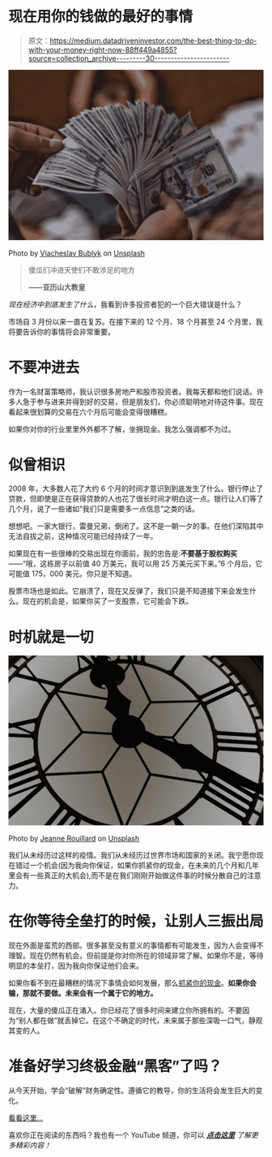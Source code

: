 # 现在用你的钱做的最好的事情

> 原文：<https://medium.datadriveninvestor.com/the-best-thing-to-do-with-your-money-right-now-88ff449a4855?source=collection_archive---------30----------------------->

![](img/9ff832d063d78300d5fa1c0b04a7fb82.png)

Photo by [Viacheslav Bublyk](https://unsplash.com/@s1winner?utm_source=medium&utm_medium=referral) on [Unsplash](https://unsplash.com?utm_source=medium&utm_medium=referral)

> 傻瓜们冲进天使们不敢涉足的地方
> 
> **——亚历山大教皇**

*现在经济中到底发生了什么*，我看到许多投资者犯的一个巨大错误是什么？

市场自 3 月份以来一直在复苏。在接下来的 12 个月、18 个月甚至 24 个月里，我将要告诉你的事情将会非常重要。

# 不要冲进去

作为一名财富策略师，我认识很多房地产和股市投资者。我每天都和他们说话。许多人急于参与进来并得到好的交易，但是朋友们，你必须聪明地对待这件事。现在看起来很划算的交易在六个月后可能会变得很糟糕。

如果你对你的行业里里外外都不了解，坐拥现金。我怎么强调都不为过。

# 似曾相识

2008 年，大多数人花了大约 6 个月的时间才意识到到底发生了什么。银行停止了贷款，但即使是正在获得贷款的人也花了很长时间才明白这一点。银行让人们等了几个月，说了一些诸如“我们只是需要多一点信息”之类的话。

想想吧。一家大银行，雷曼兄弟，倒闭了。这不是一朝一夕的事。在他们深陷其中无法自拔之前，这种情况可能已经持续了一年。

如果现在有一些很棒的交易出现在你面前，我的忠告是:**不要基于股权购买**——“哦，这栋房子以前值 40 万美元，我可以用 25 万美元买下来。”6 个月后，它可能值 175，000 美元。你只是不知道。

股票市场也是如此。它崩溃了，现在又反弹了，我们只是不知道接下来会发生什么。现在的机会是，如果你买了一支股票，它可能会下跌。

# 时机就是一切

![](img/06259667d4dbd7f95f314ebca6f72a1e.png)

Photo by [Jeanne Rouillard](https://unsplash.com/@quillofspirit?utm_source=medium&utm_medium=referral) on [Unsplash](https://unsplash.com?utm_source=medium&utm_medium=referral)

我们从未经历过这样的疫情。我们从未经历过世界市场和国家的关闭。我宁愿你现在错过一个机会(因为我向你保证，如果你抓紧你的现金，在未来的几个月和几年里会有一些真正的大机会),而不是在我们刚刚开始做这件事的时候分散自己的注意力。

# 在你等待全垒打的时候，让别人三振出局

现在外面是蛮荒的西部。很多甚至没有意义的事情都有可能发生，因为人会变得不理智。现在仍然有机会，但前提是你对你所在的领域非常了解。如果你不是，等待明显的本垒打，因为我向你保证他们会来。

如果你看不到在最糟糕的情况下事情会如何发展，那么[抓紧你的现金](https://medium.com/@biglifefinancial/the-1-thing-that-guarantees-financial-success-f40dc579587d)。**如果你会输，那就不要做。未来会有一个属于它的地方。**

现在，大量的傻瓜正在涌入。你已经花了很多时间来建立你所拥有的。不要因为“别人都在做”就丢掉它。在这个不确定的时代，未来属于那些深吸一口气，静观其变的人。

# 准备好学习终极金融“黑客”了吗？

从今天开始，学会“破解”财务确定性。遵循它的教导，你的生活将会发生巨大的变化。

[看看这里…](https://derickf9771b.clickfunnels.com/wwrd-book-offer5l0eez5m)

喜欢你正在阅读的东西吗？我也有一个 YouTube 频道，你可以 [***点击这里***](https://www.youtube.com/channel/UCizOCPJqijbE1y2o2ANSCag?sub_confirmation=1) *了解更多精彩内容！*